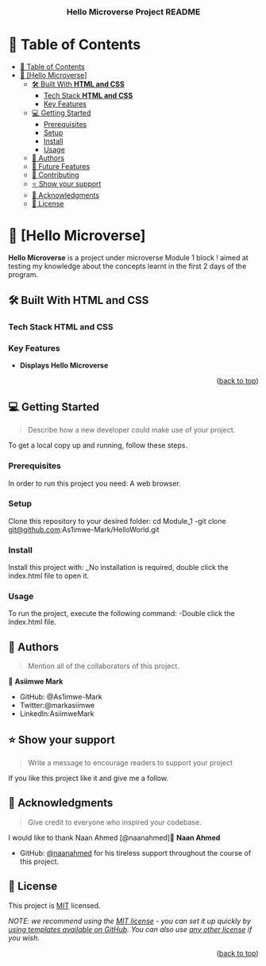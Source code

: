 <a name="readme-top"></a>

<!--
HOW TO USE:
This is an example of how you may give instructions on setting up your project locally.

Modify this file to match your project and remove sections that don't apply.

REQUIRED SECTIONS:
- Table of Contents
- About the Project
  - Built With
  - Live Demo
- Getting Started
- Authors
- Future Features
- Contributing
- Show your support
- Acknowledgements
- License

OPTIONAL SECTIONS:
- FAQ

After you're finished please remove all the comments and instructions!
-->

<div align="center">
  <!-- You are encouraged to replace this logo with your own! Otherwise you can also remove it. -->
  

  <h3><b>Hello Microverse Project README</b></h3>

</div>

<!-- TABLE OF CONTENTS -->

# 📗 Table of Contents

- [📗 Table of Contents](#-table-of-contents)
- [📖 \[Hello Microverse\] ](#-hello-microverse-)
  - [🛠 Built With **HTML and CSS**](#-built-with-html-and-css)
    - [Tech Stack **HTML and CSS**](#tech-stack-html-and-css)
    - [Key Features ](#key-features-)
  - [💻 Getting Started ](#-getting-started-)
    - [Prerequisites](#prerequisites)
    - [Setup](#setup)
    - [Install](#install)
    - [Usage](#usage)
  - [👥 Authors ](#-authors-)
  - [🔭 Future Features ](#-future-features-)
  - [🤝 Contributing ](#-contributing-)
  - [⭐️ Show your support ](#️-show-your-support-)
  - [🙏 Acknowledgments ](#-acknowledgments-)
  - [📝 License ](#-license-)

<!-- PROJECT DESCRIPTION -->

# 📖 [Hello Microverse] <a name="about-project"></a>
**Hello Microverse** is a project under microverse Module 1 block ! aimed at testing my knowledge about the concepts learnt in the first 2 days of the program.

## 🛠 Built With **HTML and CSS**

### Tech Stack **HTML and CSS**
### Key Features <a name="key-features"></a>
- **Displays Hello Microverse**

<p align="right">(<a href="#readme-top">back to top</a>)</p>

<!-- GETTING STARTED -->

## 💻 Getting Started <a name="getting-started"></a>

> Describe how a new developer could make use of your project.

To get a local copy up and running, follow these steps.

### Prerequisites

In order to run this project you need: A web browser.
### Setup

Clone this repository to your desired folder:
cd Module_1
-git clone git@github.com:As1imwe-Mark/HelloWorld.git

### Install

Install this project with:
_No installation is required, double click the index.html file to open it.

### Usage

To run the project, execute the following command:
-Double click the index.html file.

<!-- AUTHORS -->

## 👥 Authors <a name="authors"></a>

> Mention all of the collaborators of this project.

👤 **Asiimwe Mark**

- GitHub: @As1imwe-Mark
- Twitter:@markasiimwe
- LinkedIn:AsiimweMark



## ⭐️ Show your support <a name="support"></a>

> Write a message to encourage readers to support your project

If you like this project like it and give me a follow.


<!-- ACKNOWLEDGEMENTS -->

## 🙏 Acknowledgments <a name="acknowledgements"></a>

> Give credit to everyone who inspired your codebase.

I would like to thank Naan Ahmed [@naanahmed]👤 **Naan Ahmed**

- GitHub: [@naanahmed](https://github.com/naanahmed) for his tireless support throughout the course of this project.



<!-- LICENSE -->

## 📝 License <a name="license"></a>

This project is [MIT](./LICENSE) licensed.

_NOTE: we recommend using the [MIT license](https://choosealicense.com/licenses/mit/) - you can set it up quickly by [using templates available on GitHub](https://docs.github.com/en/communities/setting-up-your-project-for-healthy-contributions/adding-a-license-to-a-repository). You can also use [any other license](https://choosealicense.com/licenses/) if you wish._

<p align="right">(<a href="#readme-top">back to top</a>)</p>
